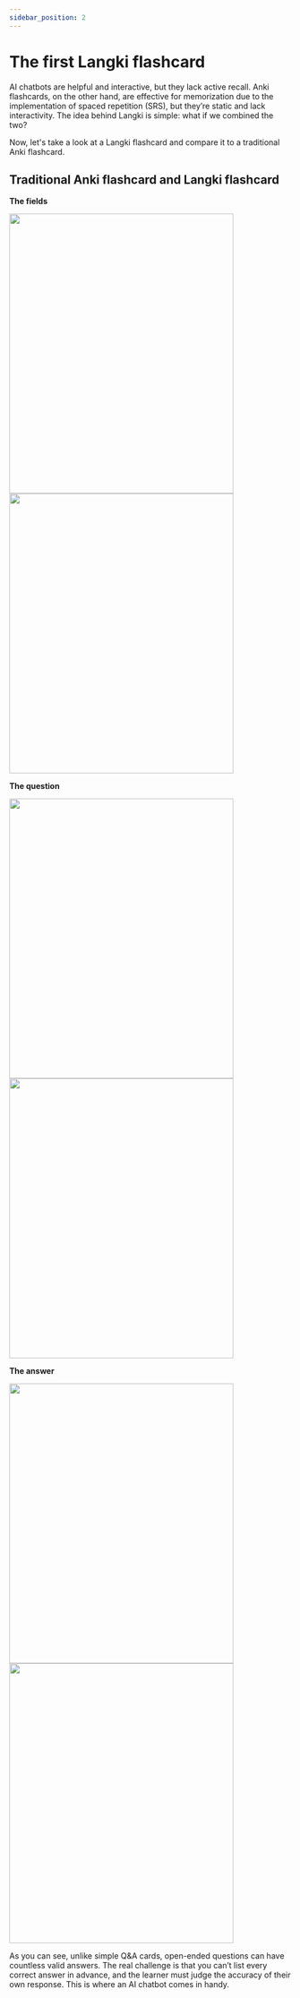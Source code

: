 ```yaml
---
sidebar_position: 2
---
```


# The first Langki flashcard

AI chatbots are helpful and interactive, but they lack active recall. Anki flashcards, on the other hand, are effective for memorization due to the implementation of spaced repetition (SRS), but they’re static and lack interactivity. The idea behind Langki is simple: what if we combined the two?

Now, let's take a look at a Langki flashcard and compare it to a traditional Anki flashcard.

## Traditional Anki flashcard and Langki flashcard

**The fields**

<div class="responsive-flex" style={{ display: 'flex', gap: '8px' }}>
  <img
    src="https://res.cloudinary.com/dqfb2pujj/image/upload/v1750061155/Langki/kvpqyzlgj7j2xiysptpd.png"
    width="400"
    height="500"
  />
  <img
    src="https://res.cloudinary.com/dqfb2pujj/image/upload/v1750061197/Langki/pcv9gjne6mjce47sbyaf.png"
    width="400"
    height="500"
  />
</div>

**The question**

<div class="responsive-flex" style={{ display: 'flex', gap: '8px' }}>
  <img
    src="https://res.cloudinary.com/dqfb2pujj/image/upload/v1750059882/Langki/ahknajc1lynkfuzid13w.png"
    width="400"
    height="500"
  />
  <img
    src="https://res.cloudinary.com/dqfb2pujj/image/upload/v1750059931/Langki/eyqvzhvpfe7jqszjvjws.png"
    width="400"
    height="500"
  />
</div>

**The answer**

<div class="responsive-flex" style={{ display: 'flex', gap: '8px' }}>
  <img
    src="https://res.cloudinary.com/dqfb2pujj/image/upload/v1750060008/Langki/jmpjbjcxmrztm4behygk.png"
    width="400"
    height="500"
  />
  <img
    src="https://res.cloudinary.com/dqfb2pujj/image/upload/v1750060109/Langki/no8eij2napwvelddqsqz.png"
    width="400"
    height="500"
  />
</div>

As you can see, unlike simple Q&A cards, open-ended questions can have countless valid answers. The real challenge is that you can’t list every correct answer in advance, and the learner must judge the accuracy of their own response. This is where an AI chatbot comes in handy.
